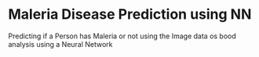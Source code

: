 # Maleria Disease Prediction using NN
 Predicting if a Person has Maleria or not using the Image data os bood analysis using a Neural Network
